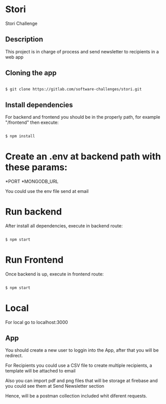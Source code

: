 # Stori
Stori Challenge

## Description

This project is in charge of process and send newsletter to recipients in a web app

## Cloning the app
```bash

$ git clone https://gitlab.com/software-challenges/stori.git

```

## Install dependencies

For backend and frontend you should be in the properly path, for example "/frontend" then execute:

```bash

$ npm install

```

# Create an .env at backend path with these params:
*PORT
*MONGODB_URL

You could use the env file send at email

# Run backend

After install all dependencies, execute in backend route:
```bash

$ npm start

```

# Run Frontend

Once backend is up, execute in frontend route:
```bash

$ npm start

```

# Local
For local go to localhost:3000

## App

You should create a new user to loggin into the App, after that you will be redirect.

For Recipients you could use a CSV file to create multiple recipients, a template will be attached to email

Also you can import pdf and png files that will be storage at firebase and you could see them at Send Newsletter section

Hence, will be a postman collection included whit diferent requests.




